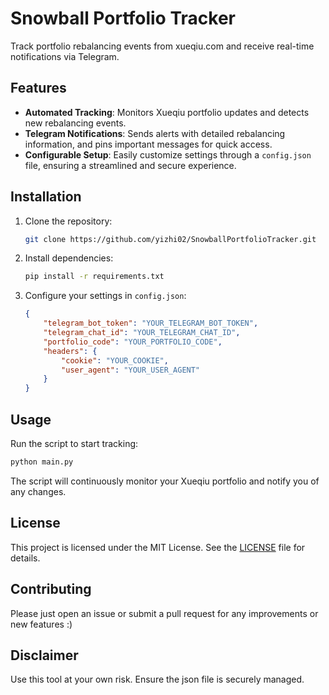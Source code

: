 # Snowball Portfolio Tracker

Track portfolio rebalancing events from xueqiu.com and receive real-time notifications via Telegram.

## Features
- **Automated Tracking**: Monitors Xueqiu portfolio updates and detects new rebalancing events.
- **Telegram Notifications**: Sends alerts with detailed rebalancing information, and pins important messages for quick access.
- **Configurable Setup**: Easily customize settings through a `config.json` file, ensuring a streamlined and secure experience.

## Installation
1. Clone the repository:
   ```bash
   git clone https://github.com/yizhi02/SnowballPortfolioTracker.git
   ```
2. Install dependencies:
   ```bash
   pip install -r requirements.txt
   ```
3. Configure your settings in `config.json`:
   ```json
   {
       "telegram_bot_token": "YOUR_TELEGRAM_BOT_TOKEN",
       "telegram_chat_id": "YOUR_TELEGRAM_CHAT_ID",
       "portfolio_code": "YOUR_PORTFOLIO_CODE",
       "headers": {
           "cookie": "YOUR_COOKIE",
           "user_agent": "YOUR_USER_AGENT"
       }
   }
   ```

## Usage
Run the script to start tracking:
```bash
python main.py
```

The script will continuously monitor your Xueqiu portfolio and notify you of any changes.

## License
This project is licensed under the MIT License. See the [LICENSE](LICENSE) file for details.

## Contributing
Please just open an issue or submit a pull request for any improvements or new features :)

## Disclaimer
Use this tool at your own risk. Ensure the json file is securely managed.
